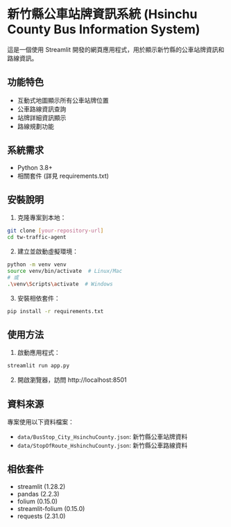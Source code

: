 # 新竹縣公車站牌資訊系統 (Hsinchu County Bus Information System)

這是一個使用 Streamlit 開發的網頁應用程式，用於顯示新竹縣的公車站牌資訊和路線資訊。

## 功能特色

- 互動式地圖顯示所有公車站牌位置
- 公車路線資訊查詢
- 站牌詳細資訊顯示
- 路線規劃功能

## 系統需求

- Python 3.8+
- 相關套件 (詳見 requirements.txt)

## 安裝說明

1. 克隆專案到本地：
```bash
git clone [your-repository-url]
cd tw-traffic-agent
```

2. 建立並啟動虛擬環境：
```bash
python -m venv venv
source venv/bin/activate  # Linux/Mac
# 或
.\venv\Scripts\activate  # Windows
```

3. 安裝相依套件：
```bash
pip install -r requirements.txt
```

## 使用方法

1. 啟動應用程式：
```bash
streamlit run app.py
```

2. 開啟瀏覽器，訪問 http://localhost:8501

## 資料來源

專案使用以下資料檔案：
- `data/BusStop_City_HsinchuCounty.json`: 新竹縣公車站牌資料
- `data/StopOfRoute_HshinchuCounty.json`: 新竹縣公車路線資料

## 相依套件

- streamlit (1.28.2)
- pandas (2.2.3)
- folium (0.15.0)
- streamlit-folium (0.15.0)
- requests (2.31.0)
